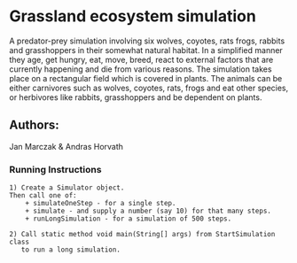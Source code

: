 # Grassland ecosystem simulation

A predator-prey simulation involving six wolves, coyotes, rats
frogs, rabbits and grasshoppers in their somewhat natural habitat.
In a simplified manner they age, get hungry, eat, move, breed, 
react to external factors that are currently happening and die from various reasons.
The simulation takes place on a rectangular field which is covered in plants. 
The animals can be either carnivores such as wolves, coyotes, rats, frogs and eat other species,  
or herbivores like rabbits, grasshoppers and be dependent on plants. 

## Authors:
Jan Marczak & Andras Horvath

### Running Instructions

    1) Create a Simulator object.
    Then call one of:
        + simulateOneStep - for a single step.
        + simulate - and supply a number (say 10) for that many steps.
        + runLongSimulation - for a simulation of 500 steps.
        
    2) Call static method void main(String[] args) from StartSimulation class
       to run a long simulation.


